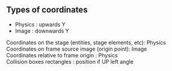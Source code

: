 ## Types of coordinates
- Physics : upwards Y
- Image : downwards Y


Coordinates on the stage (entities, stage elements, etc): Physics   
Coordinates on frame source image (origin point): Image  
Coordinates relative to frame origin : Physics  
Collision boxes rectangles : position if UP left angle


